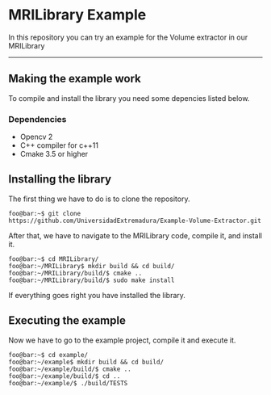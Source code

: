 # MRILibrary Example #

In this repository you can try an example for the Volume extractor in our MRILibrary

-----
## Making the example work ##
To compile and install the library you need some depencies listed below.

### Dependencies ###
- Opencv 2
- C++ compiler for c++11
- Cmake 3.5 or higher

## Installing the library ##
The first thing we have to do is to clone the repository.

```console
foo@bar:~$ git clone https://github.com/UniversidadExtremadura/Example-Volume-Extractor.git
```

After that, we have to navigate to the MRILibrary code, compile it, and install it.

```console
foo@bar:~$ cd MRILibrary/
foo@bar:~/MRILibrary$ mkdir build && cd build/
foo@bar:~/MRILibrary/build/$ cmake ..
foo@bar:~/MRILibrary/build/$ sudo make install
```
If everything goes right you have installed the library.

## Executing the example ##
Now we have to go to the example project, compile it and execute it.


```console
foo@bar:~$ cd example/
foo@bar:~/example$ mkdir build && cd build/
foo@bar:~/example/build/$ cmake ..
foo@bar:~/example/build/$ cd ..
foo@bar:~/example/$ ./build/TESTS
```

